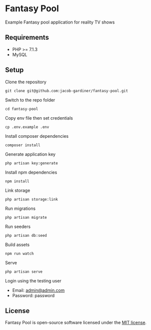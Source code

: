 # Fantasy Pool

Example Fantasy pool application for reality TV shows

## Requirements

- PHP >= 7.1.3
- MySQL

## Setup

Clone the repository

`git clone git@github.com:jacob-gardiner/fantasy-pool.git`

Switch to the repo folder

`cd fantasy-pool`

Copy env file then set credentials

`cp .env.example .env`

Install composer dependencies

`composer install`

Generate application key

`php artisan key:generate`

Install npm dependencies

`npm install`

Link storage

`php artisan storage:link`

Run migrations

`php artisan migrate`

Run seeders

`php artisan db:seed`

Build assets

`npm run watch`

Serve

`php artisan serve`

Login using the testing user

-   Email: admin@admin.com
-   Password: password

## License

Fantasy Pool is open-source software licensed under the [MIT license](https://opensource.org/licenses/MIT).

